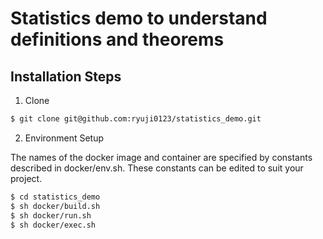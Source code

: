 # Statistics demo to understand definitions and theorems
## Installation Steps
1. Clone
```sh
$ git clone git@github.com:ryuji0123/statistics_demo.git
```

2. Environment Setup

The names of the docker image and container are specified by constants described in docker/env.sh.
These constants can be edited to suit your project.
```sh
$ cd statistics_demo
$ sh docker/build.sh
$ sh docker/run.sh
$ sh docker/exec.sh
```
